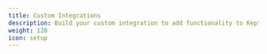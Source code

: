 ```yaml
---
title: Custom Integrations
description: Build your custom integration to add functionality to Keptn.
weight: 120
icon: setup
---
```

